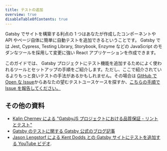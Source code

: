 ```yaml
---
title: テストの追加
overview: true
disableTableOfContents: true
---
```


Gatsby でサイトを構築する利点の 1 つはあなたが作成したコンポーネントや API やページ自体に簡単に自動テストを追加できるということです。 Gatsby では Jest, Cypress, Testing Library, Storybook, Enzyme などの JavaScript のモダンなツールを採用して変更に強い React アプリケーションを作成できます。

このガイドでは、 Gatsby プロジェクトにテスト機能を追加するためによく使われるツールとセットアップの手順をご紹介します。ただし、ここで紹介されているよりもっと良いテストの手法があるかもしれません。その場合は [GitHub で Open な Issue](https://github.com/gatsbyjs/gatsby/issues?utf8=%E2%9C%93&q=is%3Aissue+is%3Aopen+testing)からあなたの望むテストユースケースを探すか、[こちらの手順で Issue を報告してください。](/contributing/how-to-file-an-issue/)

<GuideList slug={props.slug} />

## その他の資料

- [Kalin Chernev による "GatsbyJS プロジェクトにおける品質保証 - リントとテスト"](https://kalinchernev.github.io/gatsbyjs-qa-linting-testing/)
- [Gatsby のテストに関する Gatsby 公式のブログ記事](/blog/tags/testing)
- [Jason Lengstorf による Kent Dodds との Gatsby サイトにテストを追加する YouTube ビデオ](https://www.youtube.com/watch?v=BzRAYt7BHRw&t=2024s).
